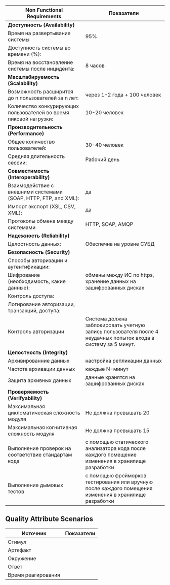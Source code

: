 | Non Functional Requirements                                  | Показатели                                                   |
| ------------------------------------------------------------ | ------------------------------------------------------------ |
| **Доступность (Availability)**                               |                                                              |
| Время на развертывание системы                               | 95%                                                          |
| Доступность системы во времени (%):                          |                                                              |
| Время на восстановление системы после инцидента:             | 8 часов                                                      |
| **Масштабируемость (Scalability)**                           |                                                              |
| Возможность расширится до n пользователей за n лет:          | через 1-2 года + 100 человек                                 |
| Количество конкурирующих пользователей во время пиковой нагрузки: | 10-20 человек                                                |
| **Производительность (Performance)**                         |                                                              |
| Общее количество пользователей:                              | 30-40 человек                                                |
| Средняя длительность сессии:                                 | Рабочий день                                                 |
| **Совместимость (Interoperability)**                         |                                                              |
| Взаимодействие с внешними системами (SOAP, HTTP, FTP, and XML): | да                                                           |
| Импорт экспорт (XSL, CSV, XML):                              | да                                                           |
| Протоколы обмена между системами                             | HTTP, SOAP, AMQP                                             |
| **Надежность (Reliability)**                                 |                                                              |
| Целостность данных:                                          | Обеспечна на уровне СУБД                                     |
| **Безопасность (Security)**                                  |                                                              |
| Способы авторизации и аутентификации:                        |                                                              |
| Шифрование (необходимость, какие данные):                    | обмены между ИС по https, хранение данных на зашифрованных дисках |
| Контроль доступа:                                            |                                                              |
| Логирование авторизации, транзакций, доступа:                |                                                              |
| Контроль авторизации                                         | Система должна заблокировать учетную запись пользователя после 4 неудачных попыток входа в систему за 5 минут. |
| **Целостность (Integrity)**                                  |                                                              |
| Архивированние данных                                        | настройка репликации данных                                  |
| Частота архивации данных                                     | каждые N-минут                                               |
| Защита архивных данных                                       | данные хранятся на зашифрованных дисках                      |
| **Проверяемость (Verifyability)**                            |                                                              |
| Максимальная цикломатическая сложность модуля                | Не должна превышать 20                                       |
| Максимальная когнитивная сложность модуля                    | Не должна превышать 15                                       |
| Выполнение проверок на соответствие стандартам кода          | с помощью статического анализатора кода после каждого помещение изменения в хранилище разработки |
| Выполнение дымовых тестов                                    | с помощью фрейморков тестирования или вручную после каждого помещения изменения в хранилище разработки |


## Quality Attribute Scenarios

| Источник             | Показатели    |
| ---------------------| --------------|
| Стимул               |               |
| Артефакт             |               |
| Окружение            |               |
| Ответ                |               |
| Время реагирования   |               |